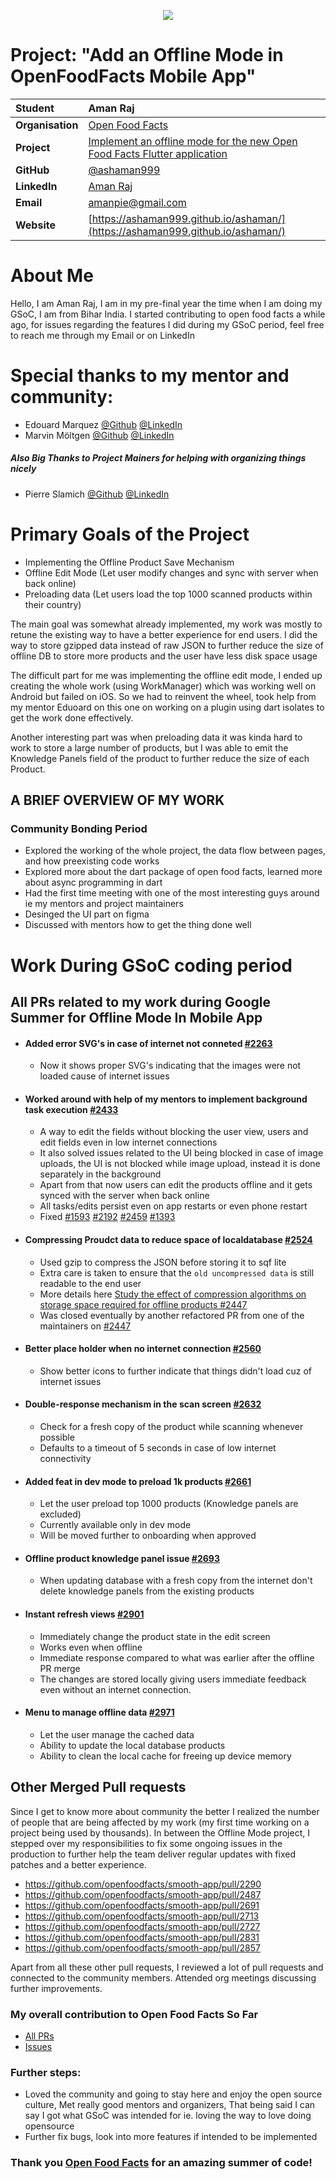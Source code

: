 <p align="center">
  <img src="https://pbs.twimg.com/media/FNRJpPdXsAAbSQu?format=png&name=small">
</p>

# Project: "Add an Offline Mode in OpenFoodFacts Mobile App"


| **Student** | Aman Raj |
|:---|:---|
| **Organisation** | [Open Food Facts](https://world.openfoodfacts.org/) |
| **Project** | [Implement an offline mode for the new Open Food Facts Flutter application](https://summerofcode.withgoogle.com/programs/2022/projects/0B0YhUb3) |
| **GitHub** | [@ashaman999](https://github.com/ashaman999) |
| **LinkedIn** | [Aman Raj](https://www.linkedin.com/in/ashaman999/) |
| **Email** | <a href="mailto:amanpie@gmail.com">amanpie@gmail.com</a> |
| **Website** | [https://ashaman999.github.io/ashaman/](https://ashaman999.github.io/ashaman/) |

# About Me
Hello, I am Aman Raj, I am in my pre-final year the time when I am doing my GSoC, I am from Bihar India. I started contributing to open food facts a while ago, for issues regarding the features I did during my GSoC period, feel free to reach me through my Email or on LinkedIn

# Special thanks to my mentor and community:
- Edouard Marquez  [@Github](https://github.com/g123k)   [@LinkedIn](https://www.linkedin.com/in/edouard-marquez-32431514/)
- Marvin Möltgen  [@Github](https://github.com/M123-dev)   [@LinkedIn](https://www.linkedin.com/in/marvin-m%C3%B6ltgen-9504391a7/)
##### Also Big Thanks to Project Mainers for helping with organizing things nicely
- Pierre Slamich  [@Github](https://github.com/teolemon)   [@LinkedIn](https://www.linkedin.com/in/pierreslamich/)


# Primary Goals of the Project
- Implementing the Offline Product Save Mechanism
- Offline Edit Mode (Let user modify changes and sync with server when back online)
- Preloading data (Let users load the top 1000 scanned products within their country)

The main goal was somewhat already implemented, my work was mostly to retune the existing way to have a better experience for end users. I did the way to store gzipped data instead of raw JSON to further reduce the size of offline DB to store more products and the user have less disk space usage

The difficult part for me was implementing the offline edit mode, I ended up creating the whole work (using WorkManager) which was working well on Android but failed on iOS. So we had to reinvent the wheel, took help from my mentor Eduoard on this one on working on a plugin using dart isolates to get the work done effectively.

Another interesting part was when preloading data it was kinda hard to work to store a large number of products, but I was able to emit the Knowledge Panels field of the product to further reduce the size of each Product.

## A BRIEF OVERVIEW OF MY WORK

### Community Bonding Period
- Explored the working of the whole project, the data flow between pages, and how preexisting code works
- Explored more about the dart package of open food facts, learned more about async programming in dart
- Had the first time meeting with one of the most interesting guys around ie my mentors and project maintainers
- Desinged the UI part on figma
- Discussed with mentors how to get the thing done well 

#  Work During GSoC coding period

## All PRs related to my work during Google Summer for Offline Mode In Mobile App

 -  #### Added error SVG's in case of internet not conneted [#2263](https://github.com/openfoodfacts/smooth-app/pull/2263)    
	 - Now it shows proper SVG's indicating that the images were not loaded cause of internet issues
  - ####  Worked around with help of my mentors to implement background task execution [#2433](https://github.com/openfoodfacts/smooth-app/pull/2433)
	  -  A way to edit the fields without blocking the user view, users and edit fields even in low internet connections
      - It also  solved issues related to the UI being blocked in case of image uploads, the UI is not blocked while image upload, instead it is done separately in the background
      - Apart from that  now users can edit the products offline and it gets synced with the server when back online
      - All tasks/edits persist even on app restarts or even phone restart
      - Fixed [#1593](https://github.com/openfoodfacts/smooth-app/issues/1593)  [#2192](https://github.com/openfoodfacts/smooth-app/issues/2192) [#2459](https://github.com/openfoodfacts/smooth-app/issues/2459) [#1393](https://github.com/openfoodfacts/smooth-app/issues/1393)
-  #### Compressing Proudct data to reduce space of localdatabase [#2524](https://github.com/openfoodfacts/smooth-app/pull/2524)
	-   Used gzip to compress the JSON before storing it to sqf lite
	-   Extra care is taken to ensure that the  `old uncompressed data`  is still readable to the end user
	-   More details here  [Study the effect of compression algorithms on storage space required for offline products #2447](https://github.com/openfoodfacts/smooth-app/issues/2447#issuecomment-1174622060)
	- Was closed eventually by another refactored PR from one of the maintainers on  [#2447](https://github.com/openfoodfacts/smooth-app/pull/2527)
- #### Better place holder when no internet connection [#2560](https://github.com/openfoodfacts/smooth-app/pull/2560)
	-  Show better icons to further indicate that things didn't load cuz of internet issues
 - #### Double-response mechanism in the scan screen  [#2632](https://github.com/openfoodfacts/smooth-app/pull/2632)
	 -  Check for a fresh copy of the product while scanning whenever possible
	 -  Defaults to a timeout of 5 seconds in case of low internet connectivity
- #### Added feat in dev mode to preload 1k products  [#2661](https://github.com/openfoodfacts/smooth-app/pull/2661)
	-    Let the user preload top 1000 products (Knowledge panels are excluded)
	-   Currently available only in dev mode
	-   Will be moved further to onboarding when approved
- #### Offline product knowledge panel issue  [#2693](https://github.com/openfoodfacts/smooth-app/pull/2693)
	- When updating database with a fresh copy from the internet don't delete knowledge panels from the existing products
	
- #### Instant refresh views  [#2901](https://github.com/openfoodfacts/smooth-app/pull/2901)
	-   Immediately change the product state in the edit screen
	-   Works even when offline
	-   Immediate response compared to what was earlier after the offline PR merge
	- The changes are stored locally giving users immediate feedback even without an internet connection.
- #### Menu to manage offline data  [#2971](https://github.com/openfoodfacts/smooth-app/pull/2971)
	-  Let the user manage the cached data
	-  Ability to update the local database products
	- Ability to clean the local cache for freeing up device memory
## Other Merged Pull requests
Since I get to know more about community the better I realized the number of people that are being affected by my work (my first time working on a project being used by thousands). In between the Offline Mode project, I stepped over my responsibilities to fix some ongoing issues in the production to further help the team deliver regular updates with fixed patches and a better experience.

- https://github.com/openfoodfacts/smooth-app/pull/2290
- https://github.com/openfoodfacts/smooth-app/pull/2487
- https://github.com/openfoodfacts/smooth-app/pull/2691
- https://github.com/openfoodfacts/smooth-app/pull/2713
- https://github.com/openfoodfacts/smooth-app/pull/2727
- https://github.com/openfoodfacts/smooth-app/pull/2831
- https://github.com/openfoodfacts/smooth-app/pull/2857

Apart from all these other pull requests, I reviewed a lot of pull requests and connected to the community members. Attended org meetings discussing further improvements. 




### My overall contribution to Open Food Facts So Far
- [All PRs](https://github.com/pulls?q=is:pr+org:openfoodfacts+author:ashaman999)
- [Issues](https://github.com/issues?q=is:issue+org:openfoodfacts+author:ashaman999)

### Further steps:
- Loved the community and going to stay here and enjoy the open source culture, Met really good mentors and organizers, That being said I can say I got what GSoC was intended for ie. loving the way to love doing opensource
- Further fix bugs, look into more features if intended to be implemented
### 
### Thank you [Open Food Facts](https://world.openfoodfacts.org) for an amazing summer of code!
